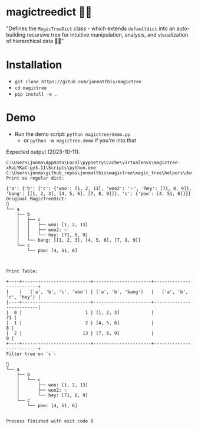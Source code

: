 # magictreedict 🌱✨

"Defines the `MagicTreeDict` class - which extends  `defaultdict` into an auto-building recursive tree for intuitive 
manipulation, analysis, and visualization of hierarchical data 🌱✨"

# Installation 
 - `git clone https://gitub.com/jonmatthis/magictree`
 - `cd magictree`
 - `pip install -e .`

# Demo
 - Run the demo script: `python magictree/demo.py`
   - or `python -m magictree.demo` if you're into that
   
Expected output (2023-10-11):
```
C:\Users\jonma\AppData\Local\pypoetry\Cache\virtualenvs\magictree-xRvLYKaC-py3.11\Scripts\python.exe C:\Users\jonma\github_repos\jonmatthis\magictree\magic_tree\helpers\demo.py 
Print as regular dict:

{'a': {'b': {'c': {'woo': [1, 2, 13], 'woo2': '✨', 'hey': [71, 8, 9]}, 'bang': [[1, 2, 3], [4, 5, 6], [7, 8, 9]]}, 'c': {'pow': [4, 51, 6]}}}
Original MagicTreeDict:
🌱
└── a
    ├── b
    │   ├── c
    │   │   ├── woo: [1, 2, 13]
    │   │   ├── woo2: ✨
    │   │   └── hey: [71, 8, 9]
    │   └── bang: [[1, 2, 3], [4, 5, 6], [7, 8, 9]]
    └── c
        └── pow: [4, 51, 6]



Print Table:

+----+--------------------------+----------------------+--------------------------+
|    |   ('a', 'b', 'c', 'woo') | ('a', 'b', 'bang')   |   ('a', 'b', 'c', 'hey') |
|----+--------------------------+----------------------+--------------------------|
|  0 |                        1 | [1, 2, 3]            |                       71 |
|  1 |                        2 | [4, 5, 6]            |                        8 |
|  2 |                       13 | [7, 8, 9]            |                        9 |
+----+--------------------------+----------------------+--------------------------+
Filter tree on `c`:

🌱
└── a
    ├── b
    │   └── c
    │       ├── woo: [1, 2, 13]
    │       ├── woo2: ✨
    │       └── hey: [71, 8, 9]
    └── c
        └── pow: [4, 51, 6]


Process finished with exit code 0
```



